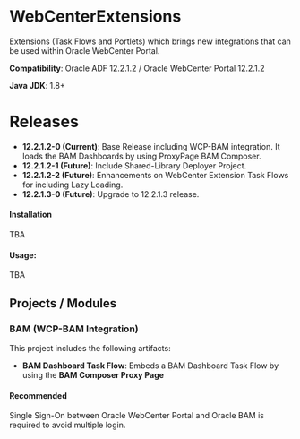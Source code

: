 # WebCenterExtensions
Extensions (Task Flows and Portlets) which brings new integrations that can be used within Oracle WebCenter Portal.

**Compatibility**: Oracle ADF 12.2.1.2 / Oracle WebCenter Portal 12.2.1.2

**Java JDK**: 1.8+

# Releases
- **12.2.1.2-0 (Current)**: Base Release including WCP-BAM integration. It loads the BAM Dashboards by using ProxyPage BAM Composer.
- **12.2.1.2-1 (Future)**: Include Shared-Library Deployer Project.
- **12.2.1.2-2 (Future)**: Enhancements on WebCenter Extension Task Flows for including Lazy Loading.
- **12.2.1.3-0 (Future)**: Upgrade to 12.2.1.3 release.

#### Installation
TBA

#### Usage:
TBA

## Projects / Modules

### BAM (WCP-BAM Integration)
This project includes the following artifacts:

- **BAM Dashboard Task Flow**: Embeds a BAM Dashboard Task Flow by using the **BAM Composer Proxy Page**

#### Recommended
Single Sign-On between Oracle WebCenter Portal and Oracle BAM is required to avoid multiple login.
